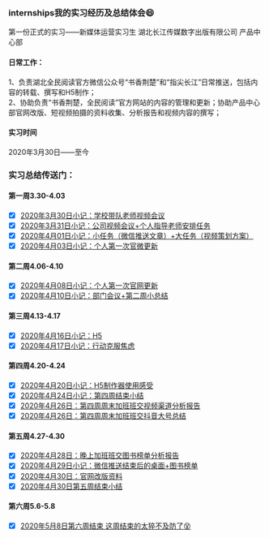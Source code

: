 ### internships我的实习经历及总结体会:smile:
第一份正式的实习——新媒体运营实习生
湖北长江传媒数字出版有限公司  产品中心部   
#### 日常工作：
1、负责湖北全民阅读官方微信公众号“书香荆楚”和“指尖长江”日常推送，包括内容的转载、撰写和H5制作；  
2、协助负责“书香荆楚，全民阅读”官方网站的内容的管理和更新；协助产品中心部官网改版、短视频拍摄的资料收集、分析报告和视频内容的撰写；
#### 实习时间
2020年3月30日——至今

### 实习总结传送门：
#### 第一周3.30-4.03
- [x] [2020年3月30日小记：学校带队老师视频会议](https://github.com/sunmiaomiao97/internships/blob/master/2020%E5%B9%B43%E6%9C%8830%E6%97%A5%E5%AD%A6%E6%A0%A1%E5%B8%A6%E9%98%9F%E8%80%81%E5%B8%88%E4%B8%BB%E6%8C%81%E8%A7%86%E9%A2%91%E4%BC%9A%E8%AE%AE%E5%AE%89%E6%8E%92%E5%AE%9E%E4%B9%A0%E4%BA%8B%E9%A1%B9.pdf)
- [x] [2020年3月31日小记：公司视频会议+个人指导老师安排任务](https://github.com/sunmiaomiao97/internships/blob/master/2020%E5%B9%B43%E6%9C%8831%E6%97%A5%E5%85%AC%E5%8F%B8%E7%AC%AC%E4%B8%80%E6%AC%A1%E4%BC%9A%E8%AE%AE%2B%E5%AF%B9%E6%8E%A5%E8%80%81%E5%B8%88%E5%AE%89%E6%8E%92%E4%BB%BB%E5%8A%A1.pdf)
- [x] [2020年4月01日小记：小任务（微信推送文章）+大任务（视频策划方案）](https://github.com/sunmiaomiao97/internships/blob/master/2020%E5%B9%B44%E6%9C%881%E6%97%A5%E4%B8%80%E4%B8%AA%E5%B0%8F%E4%BB%BB%E5%8A%A1%E4%B8%80%E4%B8%AA%E5%A4%A7%E4%BB%BB%E5%8A%A1.pdf)
- [x] [2020年4月03日小记：个人第一次官微更新](https://github.com/sunmiaomiao97/internships/blob/master/2020%E5%B9%B44%E6%9C%883%E6%97%A5%E6%98%9F%E6%9C%9F%E4%BA%94%E5%BE%AE%E4%BF%A1%E5%85%AC%E4%BC%97%E5%8F%B7%E8%BF%90%E8%90%A5%E5%BC%80%E5%A7%8B%2B%E7%AC%AC%E4%B8%80%E5%91%A8%E5%AE%9E%E4%B9%A0%E7%BB%93%E6%9D%9F.docx)
#### 第二周4.06-4.10
- [x] [2020年4月08日小记：个人第一次官网更新](https://github.com/sunmiaomiao97/internships/blob/master/2020%E5%B9%B44%E6%9C%888%E6%97%A5%E6%98%9F%E6%9C%9F%E4%B8%89%E7%AC%AC%E4%B8%80%E6%AC%A1%E5%AE%98%E7%BD%91%E6%9B%B4%E6%96%B0.pdf)
- [x] [2020年4月10日小记：部门会议+第二周小总结](https://github.com/sunmiaomiao97/internships/blob/master/2020%E5%B9%B44%E6%9C%8810%E6%97%A5%E6%98%9F%E6%9C%9F%E4%BA%94%E7%AC%AC%E4%B8%80%E6%AC%A1%E9%83%A8%E9%97%A8%E4%BC%9A%E8%AE%AEand%E7%AC%AC%E4%BA%8C%E5%91%A8%E5%B0%8F%E6%80%BB%E7%BB%93.pdf)
#### 第三周4.13-4.17
- [x] [2020年4月16日小记：H5](https://github.com/sunmiaomiao97/internships/blob/master/2020%E5%B9%B44%E6%9C%8816%E6%97%A5%E6%98%9F%E6%9C%9F%E5%9B%9BH5%2B%E7%9F%AD%E8%A7%86%E9%A2%91%E6%96%B9%E6%A1%88.pdf)
- [x] [2020年4月17日小记：行动克服焦虑](https://github.com/sunmiaomiao97/internships/blob/master/2020%E5%B9%B44%E6%9C%8817%E6%97%A5%E6%98%9F%E6%9C%9F%E4%BA%94%E6%8B%96%E5%BB%B6%E6%B2%A1%E5%A5%BD%E6%9E%9C%E5%AD%90%E5%90%83.pdf)
#### 第四周4.20-4.24
- [x] [2020年4月20日小记：H5制作器使用感受](https://github.com/sunmiaomiao97/internships/blob/master/%E7%AC%AC%E5%9B%9B%E5%91%A8%EF%BC%88%E4%B8%80%EF%BC%89%EF%BC%9AH5%E5%88%B6%E4%BD%9C%E5%99%A8%E4%BD%BF%E7%94%A8%E6%84%9F%E5%8F%97.pdf)
- [x] [2020年4月24日小记：第四周结束小结](https://github.com/sunmiaomiao97/internships/blob/master/2020%E5%B9%B44%E6%9C%8824%E6%97%A5%EF%BC%9A%E5%AE%9E%E4%B9%A0%E7%AC%AC%E5%9B%9B%E5%91%A8%E5%B0%8F%E7%BB%93.pdf)
- [x] [2020年4月26日：第四周周末加班班交视频渠道分析报告](https://github.com/sunmiaomiao97/internships/blob/master/%E8%A7%86%E9%A2%91%E7%B1%BB%E6%B8%A0%E9%81%93%E5%88%86%E6%9E%90%E6%8A%A5%E5%91%8A.pdf)
- [x] [2020年4月26日：第四周周末加班班交抖音大号总结](https://github.com/sunmiaomiao97/internships/blob/master/%E6%8A%96%E9%9F%B3%E5%A4%A7%E5%8F%B7%E6%B1%87%E6%80%BB%EF%BC%88%E6%AD%A6%E6%B1%89%E5%9C%B0%E5%8C%BA%EF%BC%89.pdf)
#### 第五周4.27-4.30
- [x] [2020年4月28日：晚上加班班交图书榜单分析报告](https://github.com/sunmiaomiao97/internships/blob/master/%E5%9B%BE%E4%B9%A6%E6%A6%9C%E5%8D%95%E5%88%86%E6%9E%90%E6%8A%A5%E5%91%8A.pdf)
- [x] [2020年4月29日小记：微信推送结束后的桌面+图书榜单](https://github.com/sunmiaomiao97/internships/blob/master/2020%E5%B9%B44%E6%9C%8829%E6%97%A5%E6%98%9F%E6%9C%9F%E4%B8%89%EF%BC%9A%E4%B9%A6%E7%B1%8D%E9%94%80%E9%87%8F%E6%8A%A5%E5%91%8A%EF%BC%9F.pdf)
- [x] [2020年4月30日：官网改版资料](https://github.com/sunmiaomiao97/internships/blob/master/%E7%AC%AC%E4%BA%94%E5%91%A8%E4%B9%A6%E9%A6%99%E8%8D%86%E6%A5%9A%E5%AE%98%E7%BD%91%E6%94%B9%E7%89%88%E8%B5%84%E6%96%99.pdf)
- [x] [2020年4月30日第五周结束小结](https://github.com/sunmiaomiao97/internships/blob/master/2020%E5%B9%B44%E6%9C%8830%E6%97%A5%E6%98%9F%E6%9C%9F%E5%9B%9B%EF%BC%9A%E5%BE%88%E5%BF%99%E7%A2%8C%E7%9A%84%E4%B8%80%E5%91%A8.pdf)
#### 第六周5.6-5.8
- [x] [2020年5月8日第六周结束 这周结束的太猝不及防了:dizzy_face:](https://github.com/sunmiaomiao97/internships/blob/master/2020%E5%B9%B45%E6%9C%888%E6%97%A5%E6%98%9F%E6%9C%9F%E4%BA%94%EF%BC%9A%E8%BF%99%E5%91%A8%E7%BB%93%E6%9D%9F%E7%9A%84%E5%A4%AA%E6%82%84%E6%97%A0%E5%A3%B0%E6%81%AF%E4%BA%86.pdf)






